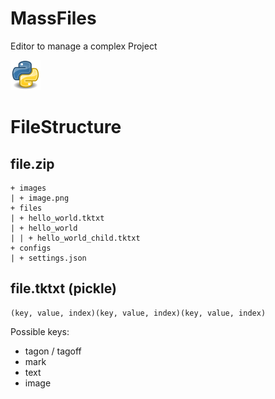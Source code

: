 # MassFiles
 Editor to manage a complex Project

![Python](README.assets/Python.png)


# FileStructure
## file.zip  
```text
+ images
| + image.png
+ files
| + hello_world.tktxt
| + hello_world
| | + hello_world_child.tktxt
+ configs
| + settings.json
```

## file.tktxt (pickle)
```text
(key, value, index)(key, value, index)(key, value, index)
```
Possible keys:
- tagon / tagoff
- mark
- text
- image

